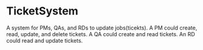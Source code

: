 # TicketSystem
A system for PMs, QAs, and RDs to update jobs(ticekts).
A PM could create, read, update, and delete tickets.
A QA could create and read tickets.
An RD could read and update tickets.

